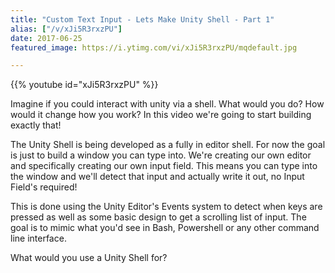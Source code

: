 ```yaml
---
title: "Custom Text Input - Lets Make Unity Shell - Part 1"
alias: ["/v/xJi5R3rxzPU"]
date: 2017-06-25
featured_image: https://i.ytimg.com/vi/xJi5R3rxzPU/mqdefault.jpg

---
```


{{% youtube id="xJi5R3rxzPU" %}}

Imagine if you could interact with unity via a shell. What would you do? How would it change how you work? In this video we're going to start building exactly that!

The Unity Shell is being developed as a fully in editor shell. For now the goal is just to build a window you can type into. We're creating our own editor and specifically creating our own input field. This means you can type into the window and we'll detect that input and actually write it out, no Input Field's required!

This is done using the Unity Editor's Events system to detect when keys are pressed as well as some basic design to get a scrolling list of input. The goal is to mimic what you'd see in Bash, Powershell or any other command line interface.

What would you use a Unity Shell for?